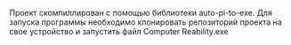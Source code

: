 Проект скомпиллирован с помощью библиотеки auto-pi-to-exe. Для запуска программы необходимо клонировать репозиторий проекта на свое устройство и запустить файл Computer Reability.exe

